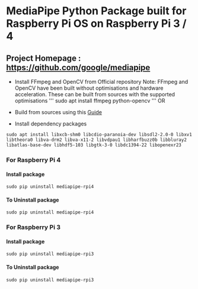 # MediaPipe Python Package built for Raspberry Pi OS on Raspberry Pi 3 / 4

## Project Homepage : https://github.com/google/mediapipe

* Install FFmpeg and OpenCV from Official repository
Note: FFmpeg and OpenCV have been built without optimisations and hardware acceleration. These can be built from sources with the supported optimisations 
'''
sudo apt install ffmpeg python-opencv
'''
OR
* Build from sources using this [Guide](https://github.com/superuser789/MediaPipe-on-RaspberryPi#readme) 


* Install dependency packages 
```
sudo apt install libxcb-shm0 libcdio-paranoia-dev libsdl2-2.0-0 libxv1  libtheora0 libva-drm2 libva-x11-2 libvdpau1 libharfbuzz0b libbluray2 libatlas-base-dev libhdf5-103 libgtk-3-0 libdc1394-22 libopenexr23
```


### For Raspberry Pi 4
#### Install package
```
sudo pip uninstall mediapipe-rpi4
```

#### To Uninstall package
```
sudo pip uninstall mediapipe-rpi4
```

### For Raspberry Pi 3
#### Install package
```
sudo pip uninstall mediapipe-rpi3
```

#### To Uninstall package
```
sudo pip uninstall mediapipe-rpi3
```


